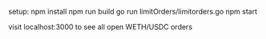 setup:
npm install
npm run build
go run limitOrders/limitorders.go
npm start

visit localhost:3000 to see all open WETH/USDC orders
